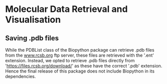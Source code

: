 # Molecular Data Retrieval and Visualisation

## Saving .pdb files
While the PDBList class of the Biopython package can retrieve .pdb files from the www.rcsb.org ftp server, these files are retrieved with the '.ent' extension. Instead, we opted to retrieve .pdb files directly from 'https://files.rcsb.org/download/' as these have the correct '.pdb' extension. Hence the final release of this package does not include Biopython in its dependencies.  
